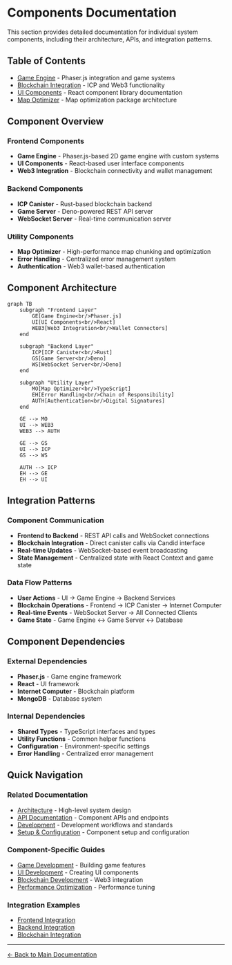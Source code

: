 # Components Documentation

This section provides detailed documentation for individual system components, including their architecture, APIs, and integration patterns.

## Table of Contents

- [Game Engine](./game-engine.md) - Phaser.js integration and game systems
- [Blockchain Integration](./blockchain-integration.md) - ICP and Web3 functionality
- [UI Components](./ui-components.md) - React component library documentation
- [Map Optimizer](./map-optimizer.md) - Map optimization package architecture

## Component Overview

### Frontend Components
- **Game Engine** - Phaser.js-based 2D game engine with custom systems
- **UI Components** - React-based user interface components
- **Web3 Integration** - Blockchain connectivity and wallet management

### Backend Components
- **ICP Canister** - Rust-based blockchain backend
- **Game Server** - Deno-powered REST API server
- **WebSocket Server** - Real-time communication server

### Utility Components
- **Map Optimizer** - High-performance map chunking and optimization
- **Error Handling** - Centralized error management system
- **Authentication** - Web3 wallet-based authentication

## Component Architecture

```mermaid
graph TB
    subgraph "Frontend Layer"
        GE[Game Engine<br/>Phaser.js]
        UI[UI Components<br/>React]
        WEB3[Web3 Integration<br/>Wallet Connectors]
    end
    
    subgraph "Backend Layer"
        ICP[ICP Canister<br/>Rust]
        GS[Game Server<br/>Deno]
        WS[WebSocket Server<br/>Deno]
    end
    
    subgraph "Utility Layer"
        MO[Map Optimizer<br/>TypeScript]
        EH[Error Handling<br/>Chain of Responsibility]
        AUTH[Authentication<br/>Digital Signatures]
    end
    
    GE --> MO
    UI --> WEB3
    WEB3 --> AUTH
    
    GE --> GS
    UI --> ICP
    GS --> WS
    
    AUTH --> ICP
    EH --> GE
    EH --> UI
```

## Integration Patterns

### Component Communication
- **Frontend to Backend** - REST API calls and WebSocket connections
- **Blockchain Integration** - Direct canister calls via Candid interface
- **Real-time Updates** - WebSocket-based event broadcasting
- **State Management** - Centralized state with React Context and game state

### Data Flow Patterns
- **User Actions** - UI → Game Engine → Backend Services
- **Blockchain Operations** - Frontend → ICP Canister → Internet Computer
- **Real-time Events** - WebSocket Server → All Connected Clients
- **Game State** - Game Engine ↔ Game Server ↔ Database

## Component Dependencies

### External Dependencies
- **Phaser.js** - Game engine framework
- **React** - UI framework
- **Internet Computer** - Blockchain platform
- **MongoDB** - Database system

### Internal Dependencies
- **Shared Types** - TypeScript interfaces and types
- **Utility Functions** - Common helper functions
- **Configuration** - Environment-specific settings
- **Error Handling** - Centralized error management

## Quick Navigation

### Related Documentation
- [Architecture](../architecture/) - High-level system design
- [API Documentation](../api/) - Component APIs and endpoints
- [Development](../development/) - Development workflows and standards
- [Setup & Configuration](../setup/) - Component setup and configuration

### Component-Specific Guides
- [Game Development](./game-engine.md#development-guide) - Building game features
- [UI Development](./ui-components.md#development-guide) - Creating UI components
- [Blockchain Development](./blockchain-integration.md#development-guide) - Web3 integration
- [Performance Optimization](./map-optimizer.md#optimization-guide) - Performance tuning

### Integration Examples
- [Frontend Integration](../api/frontend-apis.md#integration-examples)
- [Backend Integration](../api/game-server.md#integration-examples)
- [Blockchain Integration](../api/icp-canister.md#integration-examples)

---

[← Back to Main Documentation](../README.md)